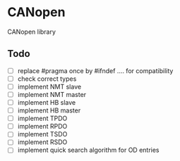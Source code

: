 # CANopen
CANopen library

## Todo
- [ ] replace #pragma once by #ifndef .... for compatibility
- [ ] check correct types
- [ ] implement NMT slave
- [ ] implement NMT master
- [ ] implement HB slave
- [ ] implement HB master
- [ ] implement TPDO
- [ ] implement RPDO
- [ ] implement TSDO
- [ ] implement RSDO
- [ ] implement quick search algorithm for OD entries
